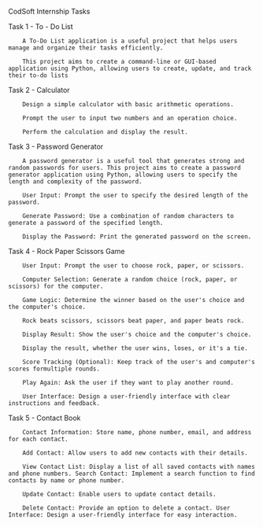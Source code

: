 CodSoft Internship Tasks

Task 1 - To - Do List

        A To-Do List application is a useful project that helps users manage and organize their tasks efficiently.

        This project aims to create a command-line or GUI-based application using Python, allowing users to create, update, and track their to-do lists
        

Task 2 - Calculator

        Design a simple calculator with basic arithmetic operations.

        Prompt the user to input two numbers and an operation choice.

        Perform the calculation and display the result.


Task 3 - Password Generator

        A password generator is a useful tool that generates strong and random passwords for users. This project aims to create a password generator application using Python, allowing users to specify the length and complexity of the password.

        User Input: Prompt the user to specify the desired length of the password.

        Generate Password: Use a combination of random characters to generate a password of the specified length.

        Display the Password: Print the generated password on the screen.

Task 4 - Rock Paper Scissors Game

        User Input: Prompt the user to choose rock, paper, or scissors.

        Computer Selection: Generate a random choice (rock, paper, or scissors) for the computer.

        Game Logic: Determine the winner based on the user's choice and the computer's choice.

        Rock beats scissors, scissors beat paper, and paper beats rock.

        Display Result: Show the user's choice and the computer's choice.

        Display the result, whether the user wins, loses, or it's a tie.

        Score Tracking (Optional): Keep track of the user's and computer's scores formultiple rounds. 

        Play Again: Ask the user if they want to play another round.

        User Interface: Design a user-friendly interface with clear instructions and feedback.

Task 5 - Contact Book

        Contact Information: Store name, phone number, email, and address for each contact.

        Add Contact: Allow users to add new contacts with their details.

        View Contact List: Display a list of all saved contacts with names and phone numbers. Search Contact: Implement a search function to find contacts by name or phone number.

        Update Contact: Enable users to update contact details.

        Delete Contact: Provide an option to delete a contact. User Interface: Design a user-friendly interface for easy interaction.